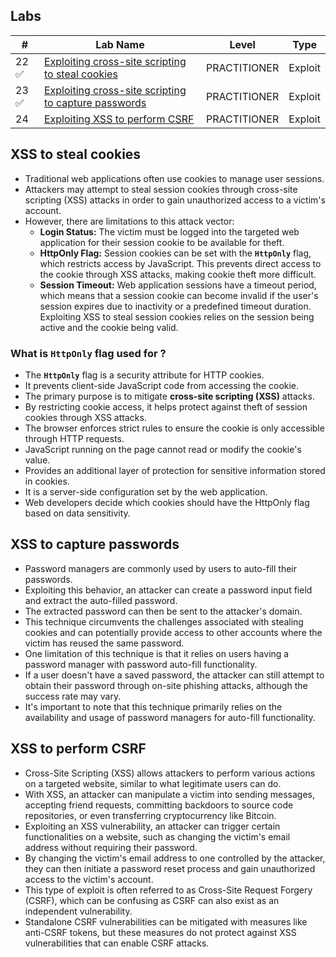 ## Labs

| #     | Lab Name                                                                                                                  | Level        | Type    |
| ----- | ------------------------------------------------------------------------------------------------------------------------- | ------------ | ------- |
| 22 ✅ | [Exploiting cross-site scripting to steal cookies](Exploiting%20cross-site%20scripting%20to%20steal%20cookies.md)         | PRACTITIONER | Exploit |
| 23 ✅ | [Exploiting cross-site scripting to capture passwords](Exploiting%20cross-site%20scripting%20to%20capture%20passwords.md) | PRACTITIONER | Exploit |
| 24    | [Exploiting XSS to perform CSRF](Exploiting%20XSS%20to%20perform%20CSRF.md)                                               | PRACTITIONER | Exploit |

## XSS to steal cookies
- Traditional web applications often use cookies to manage user sessions.
- Attackers may attempt to steal session cookies through cross-site scripting (XSS) attacks in order to gain unauthorized access to a victim's account.
- However, there are limitations to this attack vector:
    - **Login Status:** The victim must be logged into the targeted web application for their session cookie to be available for theft.
    - **HttpOnly Flag:** Session cookies can be set with the **`HttpOnly`** flag, which restricts access by JavaScript. This prevents direct access to the cookie through XSS attacks, making cookie theft more difficult.
    - **Session Timeout:** Web application sessions have a timeout period, which means that a session cookie can become invalid if the user's session expires due to inactivity or a predefined timeout duration. Exploiting XSS to steal session cookies relies on the session being active and the cookie being valid.

### What is `HttpOnly` flag used for ?
- The **`HttpOnly`** flag is a security attribute for HTTP cookies.
- It prevents client-side JavaScript code from accessing the cookie.
- The primary purpose is to mitigate **cross-site scripting (XSS)** attacks.
- By restricting cookie access, it helps protect against theft of session cookies through XSS attacks.
- The browser enforces strict rules to ensure the cookie is only accessible through HTTP requests.
- JavaScript running on the page cannot read or modify the cookie's value.
- Provides an additional layer of protection for sensitive information stored in cookies.
- It is a server-side configuration set by the web application.
- Web developers decide which cookies should have the HttpOnly flag based on data sensitivity.

## XSS to capture passwords
- Password managers are commonly used by users to auto-fill their passwords.
- Exploiting this behavior, an attacker can create a password input field and extract the auto-filled password.
- The extracted password can then be sent to the attacker's domain.
- This technique circumvents the challenges associated with stealing cookies and can potentially provide access to other accounts where the victim has reused the same password.
- One limitation of this technique is that it relies on users having a password manager with password auto-fill functionality.
- If a user doesn't have a saved password, the attacker can still attempt to obtain their password through on-site phishing attacks, although the success rate may vary.
- It's important to note that this technique primarily relies on the availability and usage of password managers for auto-fill functionality.

## XSS to perform CSRF
- Cross-Site Scripting (XSS) allows attackers to perform various actions on a targeted website, similar to what legitimate users can do.
- With XSS, an attacker can manipulate a victim into sending messages, accepting friend requests, committing backdoors to source code repositories, or even transferring cryptocurrency like Bitcoin.
- Exploiting an XSS vulnerability, an attacker can trigger certain functionalities on a website, such as changing the victim's email address without requiring their password.
- By changing the victim's email address to one controlled by the attacker, they can then initiate a password reset process and gain unauthorized access to the victim's account.
- This type of exploit is often referred to as Cross-Site Request Forgery (CSRF), which can be confusing as CSRF can also exist as an independent vulnerability.
- Standalone CSRF vulnerabilities can be mitigated with measures like anti-CSRF tokens, but these measures do not protect against XSS vulnerabilities that can enable CSRF attacks.